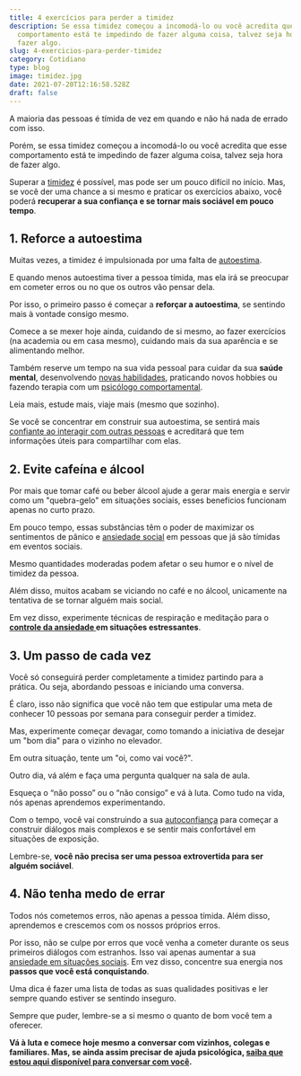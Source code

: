 ```yaml
---
title: 4 exercícios para perder a timidez
description: Se essa timidez começou a incomodá-lo ou você acredita que esse
  comportamento está te impedindo de fazer alguma coisa, talvez seja hora de
  fazer algo.
slug: 4-exercicios-para-perder-timidez
category: Cotidiano
type: blog
image: timidez.jpg
date: 2021-07-20T12:16:58.528Z
draft: false
---
```


A maioria das pessoas é tímida de vez em quando e não há nada de errado com isso.

Porém, se essa timidez começou a incomodá-lo ou você acredita que esse comportamento está te impedindo de fazer alguma coisa, talvez seja hora de fazer algo.

Superar a [timidez](https://yuribusin.com.br/qual-e-a-diferenca-entre-ser-introvertido-e-ser-timido/) é possível, mas pode ser um pouco difícil no início. Mas, se você der uma chance a si mesmo e praticar os exercícios abaixo, você poderá **recuperar a sua confiança e se tornar mais sociável em pouco tempo**.

## 1. Reforce a autoestima

Muitas vezes, a timidez é impulsionada por uma falta de [autoestima](https://yuribusin.com.br/como-aumentar-a-autoestima/).

E quando menos autoestima tiver a pessoa tímida, mas ela irá se preocupar em cometer erros ou no que os outros vão pensar dela.

Por isso, o primeiro passo é começar a **reforçar a autoestima**, se sentindo mais à vontade consigo mesmo.

Comece a se mexer hoje ainda, cuidando de si mesmo, ao fazer exercícios (na academia ou em casa mesmo), cuidando mais da sua aparência e se alimentando melhor.

Também reserve um tempo na sua vida pessoal para cuidar da sua **saúde mental**, desenvolvendo [novas habilidades](/como-criar-e-manter-um-habito/), praticando novos hobbies ou fazendo terapia com um [psicólogo comportamental](https://yuribusin.com.br/).

Leia mais, estude mais, viaje mais (mesmo que sozinho).

Se você se concentrar em construir sua autoestima, se sentirá mais [confiante ao interagir com outras pessoas](/inteligencia-emocional-voce-sabe-o-que-e/) e acreditará que tem informações úteis para compartilhar com elas.

## 2. Evite cafeína e álcool

Por mais que tomar café ou beber álcool ajude a gerar mais energia e servir como um "quebra-gelo" em situações sociais, esses benefícios funcionam apenas no curto prazo.

Em pouco tempo, essas substâncias têm o poder de maximizar os sentimentos de pânico e [ansiedade social](https://www.google.com/url?client=internal-element-cse&cx=013413282715532661870:5z8llcwtwhy&q=https://yuribusin.com.br/como-conversar-com-estranhos-e-superar-a-fobia-social/&sa=U&ved=2ahUKEwjin67ztfDxAhVrGbkGHeI_CiwQFjAAegQIBxAC&usg=AOvVaw0fOs2Wrv-t9fmQEI5qadRR) em pessoas que já são tímidas em eventos sociais.

Mesmo quantidades moderadas podem afetar o seu humor e o nível de timidez da pessoa.

Além disso, muitos acabam se viciando no café e no álcool, unicamente na tentativa de se tornar alguém mais social.

Em vez disso, experimente técnicas de respiração e meditação para o **[controle da ansiedade ](/5-maneiras-rapidas-para-lidar-com-a-ansiedade/)em situações estressantes**.

## 3. Um passo de cada vez

Você só conseguirá perder completamente a timidez partindo para a prática. Ou seja, abordando pessoas e iniciando uma conversa.

É claro, isso não significa que você não tem que estipular uma meta de conhecer 10 pessoas por semana para conseguir perder a timidez.

Mas, experimente começar devagar, como tomando a iniciativa de desejar um "bom dia" para o vizinho no elevador.

Em outra situação, tente um "oi, como vai você?".

Outro dia, vá além e faça uma pergunta qualquer na sala de aula.

Esqueça o “não posso” ou o “não consigo” e vá à luta. Como tudo na vida, nós apenas aprendemos experimentando.

Com o tempo, você vai construindo a sua [autoconfiança](https://yuribusin.com.br/como-ser-mais-confiante/) para começar a construir diálogos mais complexos e se sentir mais confortável em situações de exposição.

Lembre-se, **você não precisa ser uma pessoa extrovertida para ser alguém sociável**.

## 4. Não tenha medo de errar

Todos nós cometemos erros, não apenas a pessoa tímida. Além disso, aprendemos e crescemos com os nossos próprios erros.

Por isso, não se culpe por erros que você venha a cometer durante os seus primeiros diálogos com estranhos. Isso vai apenas aumentar a sua[ ansiedade em situações sociais](/o-que-e-ansiedade-social-e-como-ela-pode-afetar-relacionamentos/). Em vez disso, concentre sua energia nos **passos que você está conquistando**.

Uma dica é fazer uma lista de todas as suas qualidades positivas e ler sempre quando estiver se sentindo inseguro.

Sempre que puder, lembre-se a si mesmo o quanto de bom você tem a oferecer.

**Vá à luta e comece hoje mesmo a conversar com vizinhos, colegas e familiares. Mas, se ainda assim precisar de ajuda psicológica, [saiba que estou aqui disponível para conversar com você](https://yuribusin.com.br/contato/).**
